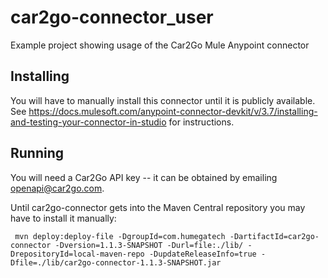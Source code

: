 # car2go-connector_user
Example project showing usage of the Car2Go Mule Anypoint connector

## Installing
You will have to manually install this connector until it is publicly available.  See https://docs.mulesoft.com/anypoint-connector-devkit/v/3.7/installing-and-testing-your-connector-in-studio for instructions.

## Running
You will need a Car2Go API key -- it can be obtained by emailing openapi@car2go.com.

Until car2go-connector gets into the Maven Central repository you may have to install it manually:

     mvn deploy:deploy-file -DgroupId=com.humegatech -DartifactId=car2go-connector -Dversion=1.1.3-SNAPSHOT -Durl=file:./lib/ -DrepositoryId=local-maven-repo -DupdateReleaseInfo=true -Dfile=./lib/car2go-connector-1.1.3-SNAPSHOT.jar